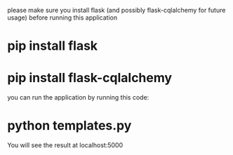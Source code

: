 please make sure you install flask (and possibly flask-cqlalchemy for future usage) before running this application
# pip install flask
# pip install flask-cqlalchemy

you can run the application by running this code:
# python templates.py

You will see the result at localhost:5000
